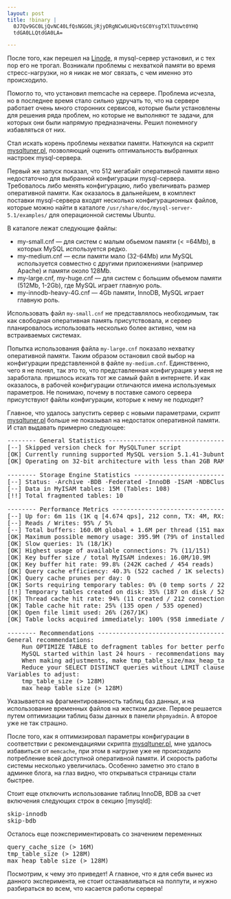 ```yaml
--- 
layout: post
title: !binary |
  0J7Qv9GC0LjQvNC40LfQsNGG0LjRjyDRgNCw0LHQvtGC0YsgTXlTUUwt0YHQ
  tdGA0LLQtdGA0LA=

---
```

После того, как перешел на <a href="http://www.juev.ru/linode">Linode</a>, я mysql-сервер установил, и с тех пор его не трогал. Возникали проблемы с нехваткой памяти во время стресс-нагрузки, но я никак не мог связать, с чем именно это происходило. 

Помогло то, что установил memcache на сервере. Проблема исчезла, но в последнее время стало сильно удручать то, что на сервере работает очень много сторонних сервисов, которые были установлены для решения ряда проблем, но которые не выполняют те задачи, для которых они были напрямую предназначены. Решил понемногу избавляться от них. 

Стал искать корень проблемы нехватки памяти. Наткнулся на скрипт <a href="http://mysqltuner.pl/mysqltuner.pl">mysqltuner.pl</a>, позволяющий оценить оптимальность выбранных настроек mysql-сервера.
<!--more-->
Первый же запуск показал, что 512 мегабайт оперативной памяти явно недостаточно для выбранной конфигурации mysql-сервера. Требовалось либо менять конфигурацию, либо увеличивать размер оперативной памяти. Как оказалось в дальнейшем, в комплект поставки mysql-сервера входят несколько конфигурационных файлов, которые можно найти в каталоге <code>/usr/share/doc/mysql-server-5.1/examples/</code> для операционной системы Ubuntu.

В каталоге лежат следующие файлы:
<ul>
	<li>my-small.cnf — для систем с малым обьемом памяти (< =64Mb), в которых MySQL используется редко.</li>
	</li><li>my-medium.cnf — если памяти мало (32-64Mb) или MySQL используется совместно с другими приложениями (например Apache) и памяти около 128Mb.</li>
	<li>my-large.cnf, my-huge.cnf — для систем с большим обьемом памяти (512Mb, 1-2Gb), где MySQL играет главную роль.</li>
	<li>my-innodb-heavy-4G.cnf — 4Gb памяти, InnoDB, MySQL играет главную роль.</li>
</ul>

Использовать файл <code>my-small.cnf</code> не представлялось необходимым, так как свободная оперативная память присутствовала, и сервер планировалось использовать несколько более активно, чем на встраиваемых системах.

Попытка использования файла <code>my-large.cnf</code> показало нехватку оперативной памяти. Таким образом остановил свой выбор на конфигурации представленной в файле <code>my-medium.cnf</code>. Единственно, чего я не понял, так это то, что представленная конфигурация у меня не заработала. пришлось искать тот же самый файл в интернете. И как оказалось, в рабочей конфигурации отличаются имена используемых параметров. Не понимаю, почему в поставке самого сервера присутствуют файлы конфигурации, которые к нему не подходят?

Главное, что удалось запустить сервер с новыми параметрами, скрипт <a href="http://mysqltuner.pl/mysqltuner.pl">mysqltuner.pl</a> больше не показывал на недостаток оперативной памяти. И стал выдавать примерно следующее:
<pre>-------- General Statistics --------------------------------------------------
[--] Skipped version check for MySQLTuner script
[OK] Currently running supported MySQL version 5.1.41-3ubuntu12.7-log
[OK] Operating on 32-bit architecture with less than 2GB RAM

-------- Storage Engine Statistics -------------------------------------------
[--] Status: -Archive -BDB -Federated -InnoDB -ISAM -NDBCluster 
[--] Data in MyISAM tables: 15M (Tables: 108)
[!!] Total fragmented tables: 10

-------- Performance Metrics -------------------------------------------------
[--] Up for: 6m 11s (1K q [4.674 qps], 212 conn, TX: 4M, RX: 285K)
[--] Reads / Writes: 95% / 5%
[--] Total buffers: 160.0M global + 1.6M per thread (151 max threads)
[OK] Maximum possible memory usage: 395.9M (79% of installed RAM)
[OK] Slow queries: 1% (18/1K)
[OK] Highest usage of available connections: 7% (11/151)
[OK] Key buffer size / total MyISAM indexes: 16.0M/10.9M
[OK] Key buffer hit rate: 99.8% (242K cached / 454 reads)
[OK] Query cache efficiency: 40.3% (522 cached / 1K selects)
[OK] Query cache prunes per day: 0
[OK] Sorts requiring temporary tables: 0% (0 temp sorts / 225 sorts)
[!!] Temporary tables created on disk: 35% (187 on disk / 526 total)
[OK] Thread cache hit rate: 94% (11 created / 212 connections)
[OK] Table cache hit rate: 25% (135 open / 535 opened)
[OK] Open file limit used: 26% (267/1K)
[OK] Table locks acquired immediately: 100% (958 immediate / 958 locks)

-------- Recommendations -----------------------------------------------------
General recommendations:
    Run OPTIMIZE TABLE to defragment tables for better performance
    MySQL started within last 24 hours - recommendations may be inaccurate
    When making adjustments, make tmp_table_size/max_heap_table_size equal
    Reduce your SELECT DISTINCT queries without LIMIT clauses
Variables to adjust:
    tmp_table_size (> 128M)
    max_heap_table_size (> 128M)
</pre>

Указывается на фрагментированность таблиц баз данных, и на использование временных файлов на жестком диске. Первое решается путем оптимизации таблиц базы данных в панели <code>phpmyadmin</code>. А второе уже не так страшно. 

После того, как я оптимизировал параметры конфигурации в соответствии с рекомендациями скрипта <a href="http://mysqltuner.pl/mysqltuner.pl">mysqltuner.pl</a>, мне удалось избавиться от <code>memcache</code>, при этом в нагрузке уже не происходило потребление всей доступной оперативной памяти. И скорость работы системы несколько увеличилась. Особенно заметно это стало в админке блога, на глаз видно, что открываться страницы стали быстрее.

Стоит еще отключить использование таблиц InnoDB, BDB за счет включения следующих строк в секцию [mysqld]:
<pre>skip-innodb
skip-bdb</pre>

Осталось еще поэкспериментировать со значением переменных 
<pre>query_cache_size (> 16M)
tmp_table_size (> 128M)
max_heap_table_size (> 128M)</pre>

Посмотрим, к чему это приведет! А главное, что я для себя вынес из данного эксперимента, не стоит останавливаться на полпути, и нужно разбираться во всем, что касается работы сервера!
